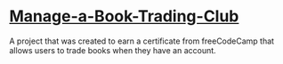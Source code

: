 # [Manage-a-Book-Trading-Club](https://www.freecodecamp.org/learn/coding-interview-prep/take-home-projects/manage-a-book-trading-club)

A project that was created to earn a certificate from freeCodeCamp that allows users to trade books when they have an account.
